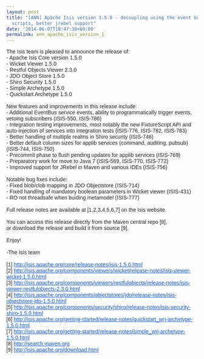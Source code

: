 ```yaml
---
layout: post
title: "[ANN] Apache Isis version 1.5.0 - decoupling using the event bus, fixture
  scripts, better jrebel support"
date: '2014-06-07T18:47:30+00:00'
permalink: ann_apache_isis_version_1
---
```

<div style="color: #222222; font-family: arial, sans-serif;">The Isis team is pleased to announce the release of:</div>
  <div style="color: #222222; font-family: arial, sans-serif;">- Apache Isis Core version 1.5.0</div>
  <div style="color: #222222; font-family: arial, sans-serif;">- Wicket Viewer 1.5.0</div>
  <div style="color: #222222; font-family: arial, sans-serif;">- Restful Objects Viewer 2.3.0</div>
  <div style="color: #222222; font-family: arial, sans-serif;">- JDO Object Store 1.5.0</div>
  <div style="color: #222222; font-family: arial, sans-serif;">- Shiro Security 1.5.0</div>
  <div style="color: #222222; font-family: arial, sans-serif;">- Simple Archetype 1.5.0</div>
  <div style="color: #222222; font-family: arial, sans-serif;">- Quickstart Archetype 1.5.0</div>
  <div style="color: #222222; font-family: arial, sans-serif;"><br /></div>
  <div style="color: #222222; font-family: arial, sans-serif;">New features and improvements in this release include:</div>
  <div style="color: #222222; font-family: arial, sans-serif;">- Additional EventBus service events, ability to programmatically trigger events, vetoing subscribers (ISIS-550, ISIS-786)</div>
  <div style="color: #222222; font-family: arial, sans-serif;">- Integration testing improvements, most notably the new FixtureScript API and auto-injection of services into integration tests (ISIS-776, ISIS-782, ISIS-783)</div>
  <div style="color: #222222; font-family: arial, sans-serif;">- Better handling of multiple realms in Shiro security (ISIS-746)</div>
  <div style="color: #222222; font-family: arial, sans-serif;">- Better default column sizes for applib services (command, auditing, pubsub) (ISIS-744, ISIS-750)</div>
  <div style="color: #222222; font-family: arial, sans-serif;">- Precommit phase to flush pending updates for applib services (ISIS-769)</div>
  <div style="color: #222222; font-family: arial, sans-serif;">- Preparatory work for move to Java 7 (ISIS-569, ISIS-770, ISIS-772)</div>
  <div style="color: #222222; font-family: arial, sans-serif;">- Improved support for JRebel in Maven and various IDEs (ISIS-756)</div>
  <div style="color: #222222; font-family: arial, sans-serif;"><br /></div>
  <div style="color: #222222; font-family: arial, sans-serif;">Notable bug fixes include:</div>
  <div style="color: #222222; font-family: arial, sans-serif;">- Fixed blob/clob mapping in JDO Objectstore (ISIS-714)</div>
  <div style="color: #222222; font-family: arial, sans-serif;">- Fixed handling of mandatory boolean parameters in Wicket viewer (ISIS-431)</div>
  <div style="color: #222222; font-family: arial, sans-serif;">- RO not threadsafe when buiding metamodel (ISIS-777)<br /></div>
  <div style="color: #222222; font-family: arial, sans-serif;"><br /></div>
  <div style="color: #222222; font-family: arial, sans-serif;">Full release notes are available at [1,2,3,4,5,6,7] on the Isis website.</div>
  <div style="color: #222222; font-family: arial, sans-serif;"><br /></div>
  <div style="color: #222222; font-family: arial, sans-serif;">You can access this release directly from the Maven central repo [8],&nbsp;</div>
  <div style="color: #222222; font-family: arial, sans-serif;">or download the release and build it from source [9].</div>
  <div style="color: #222222; font-family: arial, sans-serif;"><br /></div>
  <div style="color: #222222; font-family: arial, sans-serif;">Enjoy!</div>
  <div style="color: #222222; font-family: arial, sans-serif;"><br /></div>
  <div style="color: #222222; font-family: arial, sans-serif;">-The Isis team</div>
  <div style="color: #222222; font-family: arial, sans-serif;"><br /></div>
  <div style="color: #222222; font-family: arial, sans-serif;">[1] <a href="http://isis.apache.org/core/release-notes/isis-1.5.0.html" target="_blank" style="color: #1155cc;">http://isis.apache.org/core/<wbr />release-notes/isis-1.5.0.html</a></div>
  <div style="color: #222222; font-family: arial, sans-serif;">[2] <a href="http://isis.apache.org/components/viewers/wicket/release-notes/isis-viewer-wicket-1.5.0.html" target="_blank" style="color: #1155cc;">http://isis.apache.org/<wbr />components/viewers/wicket/<wbr />release-notes/isis-viewer-<wbr />wicket-1.5.0.html</a></div>
  <div style="color: #222222; font-family: arial, sans-serif;">[3] <a href="http://isis.apache.org/components/viewers/restfulobjects/release-notes/isis-viewer-restfulobjects-2.3.0.html" target="_blank" style="color: #1155cc;">http://isis.apache.org/<wbr />components/viewers/<wbr />restfulobjects/release-notes/<wbr />isis-viewer-restfulobjects-2.<wbr />3.0.html</a></div>
  <div style="color: #222222; font-family: arial, sans-serif;">[4] <a href="http://isis.apache.org/components/objectstores/jdo/release-notes/isis-objectstore-jdo-1.5.0.html" target="_blank" style="color: #1155cc;">http://isis.apache.org/<wbr />components/objectstores/jdo/<wbr />release-notes/isis-<wbr />objectstore-jdo-1.5.0.html</a></div>
  <div style="color: #222222; font-family: arial, sans-serif;">[5] <a href="http://isis.apache.org/components/security/shiro/release-notes/isis-security-shiro-1.5.0.html" target="_blank" style="color: #1155cc;">http://isis.apache.org/<wbr />components/security/shiro/<wbr />release-notes/isis-security-<wbr />shiro-1.5.0.html</a></div>
  <div style="color: #222222; font-family: arial, sans-serif;">[6] <a href="http://isis.apache.org/getting-started/release-notes/quickstart_wrj-archetype-1.5.0.html" target="_blank" style="color: #1155cc;">http://isis.apache.org/<wbr />getting-started/release-notes/<wbr />quickstart_wrj-archetype-1.5.<wbr />0.html</a></div>
  <div style="color: #222222; font-family: arial, sans-serif;">[7] <a href="http://isis.apache.org/getting-started/release-notes/simple_wrj-archetype-1.5.0.html" target="_blank" style="color: #1155cc;">http://isis.apache.org/<wbr />getting-started/release-notes/<wbr />simple_wrj-archetype-1.5.0.<wbr />html</a></div>
  <div style="color: #222222; font-family: arial, sans-serif;">[8] <a href="http://search.maven.org/" target="_blank" style="color: #1155cc;">http://search.maven.org</a></div>
  <div style="color: #222222; font-family: arial, sans-serif;">[9] <a href="http://isis.apache.org/download.html" target="_blank" style="color: #1155cc;">http://isis.apache.org/<wbr />download.html</a></div>
